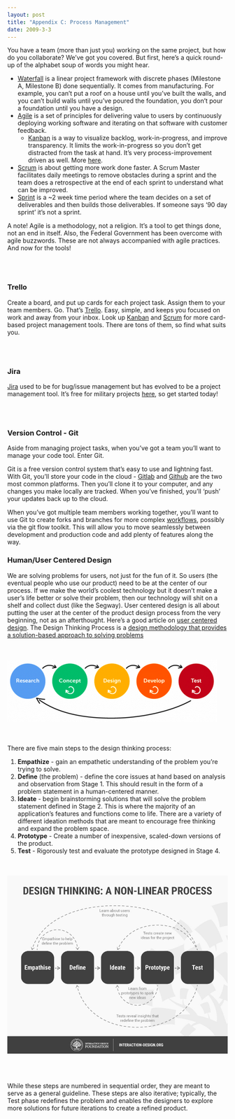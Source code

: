 ```yaml
---
layout: post
title: "Appendix C: Process Management"
date: 2009-3-3
---
```

You have a team (more than just you) working on the same project, but how do you collaborate? We’ve got you covered. But first, here’s a quick round-up of the alphabet soup of words you might hear.

- [Waterfall](https://www.simplilearn.com/waterfall-vs-agile-vs-devops-article) is a linear project framework with discrete phases (Milestone A, Milestone B) done sequentially. It comes from manufacturing. For example, you can’t put a roof on a house until you’ve built the walls, and you can’t build walls until you’ve poured the foundation, you don’t pour a foundation until you have a design.
- [Agile](https://www.simplilearn.com/waterfall-vs-agile-vs-devops-article) is a set of principles for delivering value to users by continuously deploying working software and iterating on that software with customer feedback.
    - [Kanban](https://www.youtube.com/watch?v=iVaFVa7HYj4) is a way to visualize backlog, work-in-progress, and improve transparency. It limits the work-in-progress so you don’t get distracted from the task at hand. It’s very process-improvement driven as well. More [here](https://kanbanize.com/kanban-resources/getting-started/what-is-kanban).
- [Scrum](https://scrumguides.org/scrum-guide.html) is about getting more work done faster. A Scrum Master facilitates daily meetings to remove obstacles during a sprint and the team does a retrospective at the end of each sprint to understand what can be improved.
- [Sprint](https://www.atlassian.com/agile/scrum/sprints) is a ~2 week time period where the team decides on a set of deliverables and then builds those deliverables. If someone says ‘90 day sprint’ it’s not a sprint.

A note! Agile is a methodology, not a religion. It’s a tool to get things done, not an end in itself. Also, the Federal Government has been overcome with agile buzzwords. These are not always accompanied with agile practices. And now for the tools!

<br><br>
### Trello
Create a board, and put up cards for each project task. Assign them to your team members. Go. That’s [Trello](https://trello.com/en-US). Easy, simple, and keeps you focused on work and away from your inbox. Look up [Kanban](https://www.atlassian.com/agile/kanban) and [Scrum](https://www.atlassian.com/agile/kanban) for more card-based project management tools. There are tons of them, so find what suits you.

<br><br>
### Jira
[Jira](https://www.atlassian.com/software/jira) used to be for bug/issue management but has evolved to be a project management tool. It’s free for military projects [here](https://www.di2e.net/ ), so get started today!

<br><br>
### Version Control - Git
Aside from managing project tasks, when you’ve got a team you’ll want to manage your code tool. Enter Git.

Git is a free version control system that’s easy to use and lightning fast. With Git, you’ll store your code in the cloud - [Gitlab](https://gitlab.com/) and [Github](https://github.com/) are the two most common platforms. Then you’ll clone it to your computer, and any changes you make locally are tracked. When you’ve finished, you’ll ‘push’ your updates back up to the cloud.

When you’ve got multiple team members working together, you’ll want to use Git to create forks and branches for more complex [workflows](https://www.atlassian.com/git/tutorials/comparing-workflows), possibly via the git flow toolkit. This will allow you to move seamlessly between development and production code and add plenty of features along the way.


### Human/User Centered Design
We are solving problems for users, not just for the fun of it. So users (the eventual people who use our product) need to be at the center of our process. If we make the world’s coolest technology but it doesn’t make a user’s life better or solve their problem, then our technology will shit on a shelf and collect dust (like the Segway). User centered design is all about putting the user at the center of the product design process from the very beginning, not as an afterthought. Here’s a good article on [user centered design](https://www.interaction-design.org/literature/topics/user-centered-design).
The Design Thinking Process is a [design methodology that provides a solution-based approach to solving problems](https://www.interaction-design.org/literature/article/5-stages-in-the-design-thinking-process)

<br><br>
![User Centered Design](/assets/appendix_c/user_centered_design_process.png)

<br><br>
There are five main steps to the design thinking process:
1. **Empathize** - gain an empathetic understanding of the problem you’re trying to solve.
2. **Define** (the problem) - define the core issues at hand based on analysis and observation from Stage 1. This should result in the form of a problem statement in a human-centered manner.
3. **Ideate** - begin brainstorming solutions that will solve the problem statement defined in Stage 2. This is where the majority of an application’s features and functions come to life.  There are a variety of different ideation methods that are meant to encourage free thinking and expand the problem space.
4. **Prototype** - Create a number of inexpensive, scaled-down versions of the product.
5. **Test** - Rigorously test and evaluate the prototype designed in Stage 4.

<br><br>
![Design Thinking](/assets/appendix_c/design_thinking_5_steps.jpg)

<br><br>


While these steps are numbered in sequential order, they are meant to serve as a general guideline. These steps are also iterative; typically, the Test phase redefines the problem and enables the designers to explore more solutions for future iterations to create a refined product.
